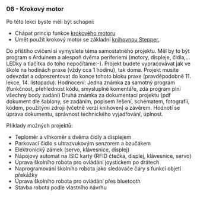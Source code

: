 ### 06 - Krokový motor

Po této lekci byste měli být schopni:

- Chápat princip funkce [krokového motoru](https://cookierobotics.com/042/)
- Umět použít krokový motor se základní [knihovnou Stepper.](https://www.instructables.com/How-to-Control-28BYJ-48-Stepper-Motor-With-ULN2003/)

Do příštího cvičení si vymyslete téma samostatného projektu. Měl by to být program s Arduinem a alespoň dvěma periferiemi (motory, displeje, čidla,... LEDky a tlačítka do toho nepočítáme:-).
Projekt budete vypracovávat jak ve škole na hodinách praxe (vždy cca 1 hodinu), tak doma. Projekt musíte odevzdat a odprezentovat do konce tohoto bloku praxe (pravděpodobně 11. lekce, 14. listopadu). 
Hodnocení:
Jedna známka za samotný program (funkčnost, přehlednost kódu, smysluplné komentáře, zda program plní všechny body zadání)
Druhá známka za dokumentaci projektu (pdf dokument dle šablony, se zadáním, popisem řešení, schématem, fotografií, kódem, použitými zdroji (včetně verzí knihoven) a závěrem. Hodnotí se úprava dokumentu, správnost technického vyjadřování, úplnost.

Příklady možných projektů:
- Teploměr a vlhkoměr s dvěma čidly a displejem
- Parkovací čidlo s ultrazvukovým senzorem a bzučákem
- Elektronický zámek (servo, klávesnice, displej)
- Nápojový automat na ISIC karty (RFID čtečka, displej, klávesnice, servo)
- Úprava školního robota pro ovládání joystickem po drátech
- Naprogramování školního robota jako sledovače čáry s funkcí objetí překážky
- Úprava školního robota pro ovládání přes bluetooth
- Stavba robota podle vlastního návrhu
